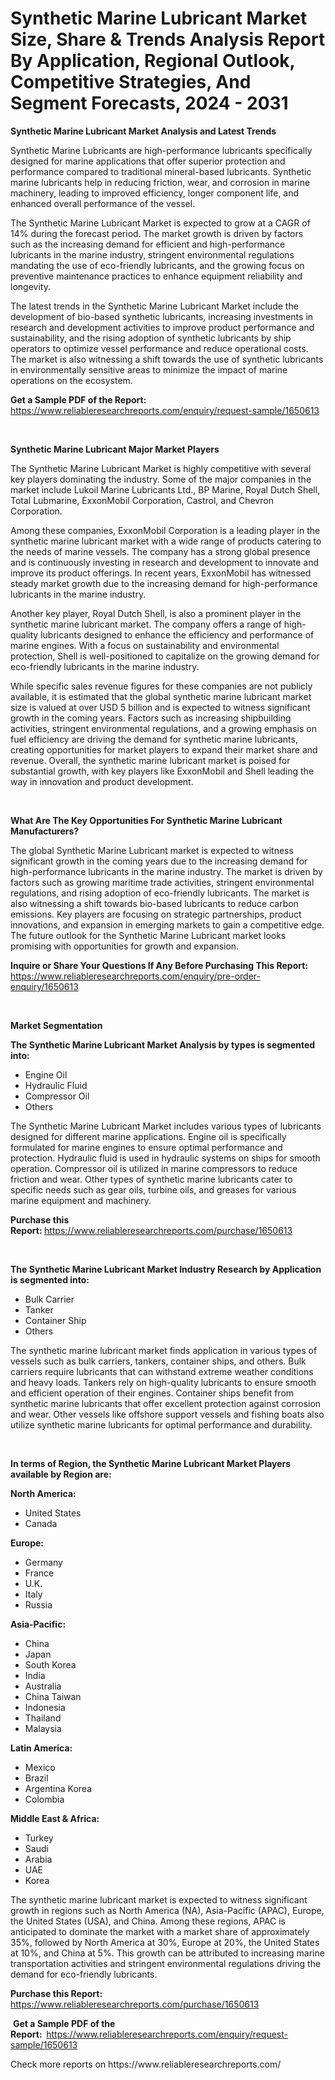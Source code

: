 <p><h1>Synthetic Marine Lubricant Market Size, Share & Trends Analysis Report By Application, Regional Outlook, Competitive Strategies, And Segment Forecasts, 2024 - 2031</h1></p><p><strong>Synthetic Marine Lubricant Market Analysis and Latest Trends</strong></p>
<p><p>Synthetic Marine Lubricants are high-performance lubricants specifically designed for marine applications that offer superior protection and performance compared to traditional mineral-based lubricants. Synthetic marine lubricants help in reducing friction, wear, and corrosion in marine machinery, leading to improved efficiency, longer component life, and enhanced overall performance of the vessel.</p><p>The Synthetic Marine Lubricant Market is expected to grow at a CAGR of 14% during the forecast period. The market growth is driven by factors such as the increasing demand for efficient and high-performance lubricants in the marine industry, stringent environmental regulations mandating the use of eco-friendly lubricants, and the growing focus on preventive maintenance practices to enhance equipment reliability and longevity.</p><p>The latest trends in the Synthetic Marine Lubricant Market include the development of bio-based synthetic lubricants, increasing investments in research and development activities to improve product performance and sustainability, and the rising adoption of synthetic lubricants by ship operators to optimize vessel performance and reduce operational costs. The market is also witnessing a shift towards the use of synthetic lubricants in environmentally sensitive areas to minimize the impact of marine operations on the ecosystem.</p></p>
<p><strong>Get a Sample PDF of the Report:&nbsp;</strong> <a href="https://www.reliableresearchreports.com/enquiry/request-sample/1650613">https://www.reliableresearchreports.com/enquiry/request-sample/1650613</a></p>
<p>&nbsp;</p>
<p><strong>Synthetic Marine Lubricant Major Market Players</strong></p>
<p><p>The Synthetic Marine Lubricant Market is highly competitive with several key players dominating the industry. Some of the major companies in the market include Lukoil Marine Lubricants Ltd., BP Marine, Royal Dutch Shell, Total Lubmarine, ExxonMobil Corporation, Castrol, and Chevron Corporation.</p><p>Among these companies, ExxonMobil Corporation is a leading player in the synthetic marine lubricant market with a wide range of products catering to the needs of marine vessels. The company has a strong global presence and is continuously investing in research and development to innovate and improve its product offerings. In recent years, ExxonMobil has witnessed steady market growth due to the increasing demand for high-performance lubricants in the marine industry.</p><p>Another key player, Royal Dutch Shell, is also a prominent player in the synthetic marine lubricant market. The company offers a range of high-quality lubricants designed to enhance the efficiency and performance of marine engines. With a focus on sustainability and environmental protection, Shell is well-positioned to capitalize on the growing demand for eco-friendly lubricants in the marine industry.</p><p>While specific sales revenue figures for these companies are not publicly available, it is estimated that the global synthetic marine lubricant market size is valued at over USD 5 billion and is expected to witness significant growth in the coming years. Factors such as increasing shipbuilding activities, stringent environmental regulations, and a growing emphasis on fuel efficiency are driving the demand for synthetic marine lubricants, creating opportunities for market players to expand their market share and revenue. Overall, the synthetic marine lubricant market is poised for substantial growth, with key players like ExxonMobil and Shell leading the way in innovation and product development.</p></p>
<p>&nbsp;</p>
<p><strong>What Are The Key Opportunities For Synthetic Marine Lubricant Manufacturers?</strong></p>
<p><p>The global Synthetic Marine Lubricant market is expected to witness significant growth in the coming years due to the increasing demand for high-performance lubricants in the marine industry. The market is driven by factors such as growing maritime trade activities, stringent environmental regulations, and rising adoption of eco-friendly lubricants. The market is also witnessing a shift towards bio-based lubricants to reduce carbon emissions. Key players are focusing on strategic partnerships, product innovations, and expansion in emerging markets to gain a competitive edge. The future outlook for the Synthetic Marine Lubricant market looks promising with opportunities for growth and expansion.</p></p>
<p><strong>Inquire or Share Your Questions If Any Before Purchasing This Report:</strong> <a href="https://www.reliableresearchreports.com/enquiry/pre-order-enquiry/1650613">https://www.reliableresearchreports.com/enquiry/pre-order-enquiry/1650613</a></p>
<p>&nbsp;</p>
<p><strong>Market Segmentation</strong></p>
<p><strong>The Synthetic Marine Lubricant Market Analysis by types is segmented into:</strong></p>
<p><ul><li>Engine Oil</li><li>Hydraulic Fluid</li><li>Compressor Oil</li><li>Others</li></ul></p>
<p><p>The Synthetic Marine Lubricant Market includes various types of lubricants designed for different marine applications. Engine oil is specifically formulated for marine engines to ensure optimal performance and protection. Hydraulic fluid is used in hydraulic systems on ships for smooth operation. Compressor oil is utilized in marine compressors to reduce friction and wear. Other types of synthetic marine lubricants cater to specific needs such as gear oils, turbine oils, and greases for various marine equipment and machinery.</p></p>
<p><strong>Purchase this Report:&nbsp;</strong><a href="https://www.reliableresearchreports.com/purchase/1650613">https://www.reliableresearchreports.com/purchase/1650613</a></p>
<p>&nbsp;</p>
<p><strong>The Synthetic Marine Lubricant Market Industry Research by Application is segmented into:</strong></p>
<p><ul><li>Bulk Carrier</li><li>Tanker</li><li>Container Ship</li><li>Others</li></ul></p>
<p><p>The synthetic marine lubricant market finds application in various types of vessels such as bulk carriers, tankers, container ships, and others. Bulk carriers require lubricants that can withstand extreme weather conditions and heavy loads. Tankers rely on high-quality lubricants to ensure smooth and efficient operation of their engines. Container ships benefit from synthetic marine lubricants that offer excellent protection against corrosion and wear. Other vessels like offshore support vessels and fishing boats also utilize synthetic marine lubricants for optimal performance and durability.</p></p>
<p>&nbsp;</p>
<p><strong>In terms of Region, the Synthetic Marine Lubricant Market Players available by Region are:</strong></p>
<p>
    <p> <strong> North America: </strong>
        <ul>
            <li>United States</li>
            <li>Canada</li>
        </ul>
        </p> 
    <p> <strong> Europe: </strong>
        <ul>
            <li>Germany</li>
            <li>France</li>
            <li>U.K.</li>
            <li>Italy</li>
            <li>Russia</li>
        </ul>
        </p> 
    <p> <strong> Asia-Pacific: </strong>
        <ul>
            <li>China</li>
            <li>Japan</li>
            <li>South Korea</li>
            <li>India</li>
            <li>Australia</li>
            <li>China Taiwan</li>
            <li>Indonesia</li>
            <li>Thailand</li>
            <li>Malaysia</li>
        </ul>
        </p> 
    <p> <strong> Latin America: </strong>
        <ul>
            <li>Mexico</li>
            <li>Brazil</li>
            <li>Argentina Korea</li>
            <li>Colombia</li>
        </ul>
        </p> 
    <p> <strong> Middle East & Africa: </strong>
        <ul>
            <li>Turkey</li>
            <li>Saudi</li>
            <li>Arabia</li>
            <li>UAE</li>
            <li>Korea</li>
        </ul>
    </p>
    </p>
<p><p>The synthetic marine lubricant market is expected to witness significant growth in regions such as North America (NA), Asia-Pacific (APAC), Europe, the United States (USA), and China. Among these regions, APAC is anticipated to dominate the market with a market share of approximately 35%, followed by North America at 30%, Europe at 20%, the United States at 10%, and China at 5%. This growth can be attributed to increasing marine transportation activities and stringent environmental regulations driving the demand for eco-friendly lubricants.</p></p>
<p><strong>Purchase this Report: </strong><a href="https://www.reliableresearchreports.com/purchase/1650613">https://www.reliableresearchreports.com/purchase/1650613</a></p>
<p>&nbsp;<strong>Get a Sample PDF of the Report:&nbsp;&nbsp;</strong><a href="https://www.reliableresearchreports.com/enquiry/request-sample/1650613">https://www.reliableresearchreports.com/enquiry/request-sample/1650613</a></p>
<p><strong></strong></p>
<p>Check more reports on https://www.reliableresearchreports.com/</p>